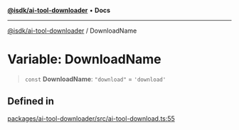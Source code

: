 [**@isdk/ai-tool-downloader**](../README.md) • **Docs**

***

[@isdk/ai-tool-downloader](../globals.md) / DownloadName

# Variable: DownloadName

> `const` **DownloadName**: `"download"` = `'download'`

## Defined in

[packages/ai-tool-downloader/src/ai-tool-download.ts:55](https://github.com/isdk/ai-tool-download.js/blob/92e9fe5642765d2f86d8f4b90e248c22c49d4fa3/src/ai-tool-download.ts#L55)

